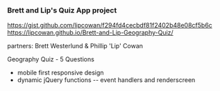 ### Brett and Lip's Quiz App project
https://gist.github.com/lipcowan/f294fd4cecbdf81f2402b48e08cf5b6c
https://lipcowan.github.io/Brett-and-Lip-Geography-Quiz/

partners: Brett Westerlund & Phillip 'Lip' Cowan

Geography Quiz - 5 Questions
- mobile first responsive design
- dynamic jQuery functions
 -- event handlers and renderscreen


